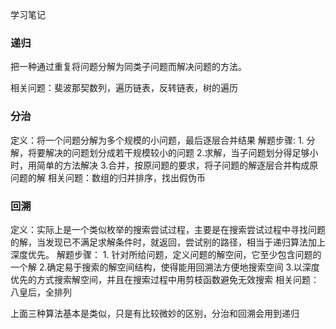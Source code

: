 学习笔记

### 递归
把一种通过重复将问题分解为同类子问题而解决问题的方法。

相关问题：斐波那契数列，遍历链表，反转链表，树的遍历

### 分治
定义：将一个问题分解为多个规模的小问题，最后逐层合并结果
解题步骤:
    1. 分解，将要解决的问题划分成若干规模较小的问题
    2.求解，当子问题划分得足够小时，用简单的方法解决
    3.合并，按原问题的要求，将子问题的解逐层合并构成原问题的解
相关问题：数组的归并排序，找出假伪币

### 回溯
定义：实际上是一个类似枚举的搜索尝试过程，主要是在搜索尝试过程中寻找问题的解，当发现已不满足求解条件时，就返回，尝试别的路径，相当于递归算法加上深度优先。
解题步骤：
    1. 针对所给问题，定义问题的解空间，它至少包含问题的一个解
    2.确定易于搜索的解空间结构，使得能用回溯法方便地搜索空间
    3.以深度优先的方式搜索解空间，并且在搜索过程中用剪枝函数避免无效搜索
相关问题：八皇后，全排列

上面三种算法基本是类似，只是有比较微妙的区别，分治和回溯会用到递归
